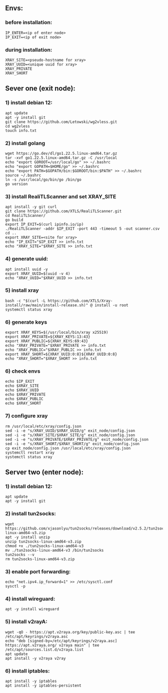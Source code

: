 ## Envs:
### before installation:
    IP_ENTER=<ip of enter node>
    IP_EXIT=<ip of exit node>
### during installation:
    XRAY_SITE=<pseudo-hostname for xray>
    XRAY_UUID=<unique uuid for xray>
    XRAY_PRIVATE
    XRAY_SHORT

## Sever one (exit node):
### 1) install debian 12:
    apt update
    apt -y install git
    git clone https://github.com/Letowski/wg2vless.git
    cd wg2vless
    touch info.txt
### 2) install golang
    wget https://go.dev/dl/go1.22.5.linux-amd64.tar.gz
    tar -xvf go1.22.5.linux-amd64.tar.gz -C /usr/local
    echo "export GOROOT=/usr/local/go" >> ~/.bashrc
    echo "export GOPATH=$HOME/go" >> ~/.bashrc
    echo "export PATH=$GOPATH/bin:$GOROOT/bin:$PATH" >> ~/.bashrc
    source ~/.bashrc
    ln -s /usr/local/go/bin/go /bin/go
    go version
### 3) install RealiTLScanner and set XRAY_SITE
    apt install -y git curl
    git clone https://github.com/XTLS/RealiTLScanner.git
    cd RealiTLScanner/
    go build
    export IP_EXIT=$(curl ipinfo.io/ip)
    ./RealiTLScanner -addr $IP_EXIT -port 443 -timeout 5 -out scanner.csv
    cd ..
    export XRAY_SITE=<site for xray>
    echo "IP_EXIT="$IP_EXIT >> info.txt
    echo "XRAY_SITE="$XRAY_SITE >> info.txt
### 4) generate uuid:
    apt install uuid -y
    export XRAY_UUID=$(uuid -v 4)
    echo "XRAY_UUID="$XRAY_UUID >> info.txt
### 5) install xray
    bash -c "$(curl -L https://github.com/XTLS/Xray-install/raw/main/install-release.sh)" @ install -u root
    systemctl status xray
### 6) generate keys
    export XRAY_KEYS=$(/usr/local/bin/xray x25519)
    export XRAY_PRIVATE=${XRAY_KEYS:13:43}
    export XRAY_PUBLIC=${XRAY_KEYS:69:43}
    echo "XRAY_PRIVATE="$XRAY_PRIVATE >> info.txt
    echo "XRAY_PUBLIC="$XRAY_PUBLIC >> info.txt
    export XRAY_SHORT=${XRAY_UUID:0:8}${XRAY_UUID:0:8}
    echo "XRAY_SHORT="$XRAY_SHORT >> info.txt
### 6) check envs
    echo $IP_EXIT
    echo $XRAY_SITE
    echo $XRAY_UUID
    echo $XRAY_PRIVATE
    echo $XRAY_PUBLIC
    echo $XRAY_SHORT
### 7) configure xray
    rm /usr/local/etc/xray/config.json
    sed -i -e "s/XRAY_UUID/$XRAY_UUID/g" exit_node/config.json
    sed -i -e "s/XRAY_SITE/$XRAY_SITE/g" exit_node/config.json
    sed -i -e "s/XRAY_PRIVATE/$XRAY_PRIVATE/g" exit_node/config.json
    sed -i -e "s/XRAY_SHORT/$XRAY_SHORT/g" exit_node/config.json
    cp exit_node/config.json /usr/local/etc/xray/config.json
    systemctl restart xray
    systemctl status xray

## Server two (enter node):
### 1) install debian 12:
    apt update
    apt -y install git 
### 2) install tun2socks:
    wget https://github.com/xjasonlyu/tun2socks/releases/download/v2.5.2/tun2socks-linux-amd64-v3.zip
    apt -y install unzip
    unzip tun2socks-linux-amd64-v3.zip
    chmod +x ./tun2socks-linux-amd64-v3
    mv ./tun2socks-linux-amd64-v3 /bin/tun2socks
    tun2socks --v
    rm tun2socks-linux-amd64-v3.zip
### 3) enable port forwarding:
    echo "net.ipv4.ip_forward=1" >> /etc/sysctl.conf
    sysctl -p
### 4) install wireguard:
    apt -y install wireguard
### 5) install v2rayA:
    wget -qO - https://apt.v2raya.org/key/public-key.asc | tee /etc/apt/keyrings/v2raya.asc
    echo "deb [signed-by=/etc/apt/keyrings/v2raya.asc] https://apt.v2raya.org/ v2raya main" | tee /etc/apt/sources.list.d/v2raya.list
    apt update
    apt install -y v2raya v2ray
### 6) install iptables:
    apt install -y iptables
    apt install -y iptables-persistent


